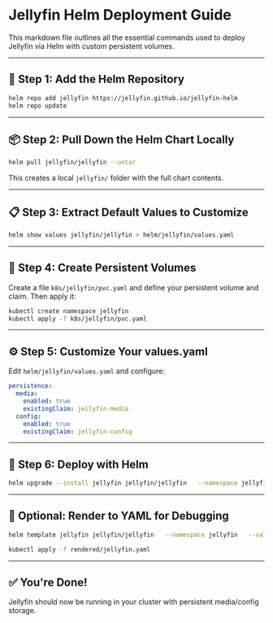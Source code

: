 
# Jellyfin Helm Deployment Guide

This markdown file outlines all the essential commands used to deploy Jellyfin via Helm with custom persistent volumes.

---

## 🧱 Step 1: Add the Helm Repository

```bash
helm repo add jellyfin https://jellyfin.github.io/jellyfin-helm
helm repo update
```

---

## 📦 Step 2: Pull Down the Helm Chart Locally

```bash
helm pull jellyfin/jellyfin --untar
```

This creates a local `jellyfin/` folder with the full chart contents.

---

## 📋 Step 3: Extract Default Values to Customize

```bash
helm show values jellyfin/jellyfin > helm/jellyfin/values.yaml
```

---

## 📁 Step 4: Create Persistent Volumes

Create a file `k8s/jellyfin/pvc.yaml` and define your persistent volume and claim. Then apply it:

```bash
kubectl create namespace jellyfin
kubectl apply -f k8s/jellyfin/pvc.yaml
```

---

## ⚙️ Step 5: Customize Your values.yaml

Edit `helm/jellyfin/values.yaml` and configure:

```yaml
persistence:
  media:
    enabled: true
    existingClaim: jellyfin-media
  config:
    enabled: true
    existingClaim: jellyfin-config
```

---

## 🚀 Step 6: Deploy with Helm

```bash
helm upgrade --install jellyfin jellyfin/jellyfin   --namespace jellyfin   --values helm/jellyfin/values.yaml
```

---

## 🧪 Optional: Render to YAML for Debugging

```bash
helm template jellyfin jellyfin/jellyfin   --namespace jellyfin   --values helm/jellyfin/values.yaml > rendered/jellyfin.yaml

kubectl apply -f rendered/jellyfin.yaml
```

---

## ✅ You're Done!

Jellyfin should now be running in your cluster with persistent media/config storage.
